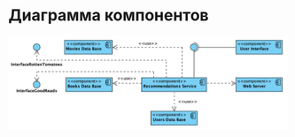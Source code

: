 # Диаграмма компонентов  

![Диаграмма компонентов](https://github.com/SneakyElfff/MoviesAndBooksRecommendationsService/blob/ae88187ca964f3e2949d527824af7faa9bb42353/Diagrams/Pictures/Component.png)
